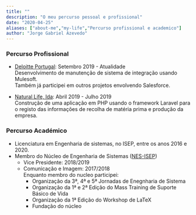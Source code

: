 ```yaml
---
title: ""
description: "O meu percurso pessoal e profissional"
date: "2020-04-25"
aliases: ["about-me","my-life","Percurso profissional e academico"]
author: "Jorge Gabriel Azevedo"
---
```


### Percurso Profissional
* [Deloitte Portugal](http://deloitte.pt): Setembro 2019 - Atualidade  
Desenvolvimento de manutenção de sistema de integração usando Mulesoft.  
Também já participei em outros projetos envolvendo Salesforce.

* [Natural Life, lda](http://naturallife.pt): Abril 2019 - Julho 2019  
Construção de uma aplicação em PHP usando o framework Laravel para o registo das informações de recolha de matéria prima e produção da empresa.

### Percurso Académico
* Licenciatura em Engenharia de sistemas, no ISEP, entre os anos 2016 e 2020.
* Membro do Núcleo de Engenharia de Sistemas ([NES-ISEP](http://nes-isep.pt))
    * Vice Presidente: 2018/2019
    * Comunicação e Imagem: 2017/2018  
    Enquanto membro do nucleo participei:
        * Organização da 3ª, 4ª e 5ª Jornadas de Enegnharia de Sistema
        * Organização da 1ª e 2ª Edição do Mass Training de Suporte Básico de Vida
        * Organização da 1ª Edição do Workshop de LaTeX
        * Fundação do núcleo